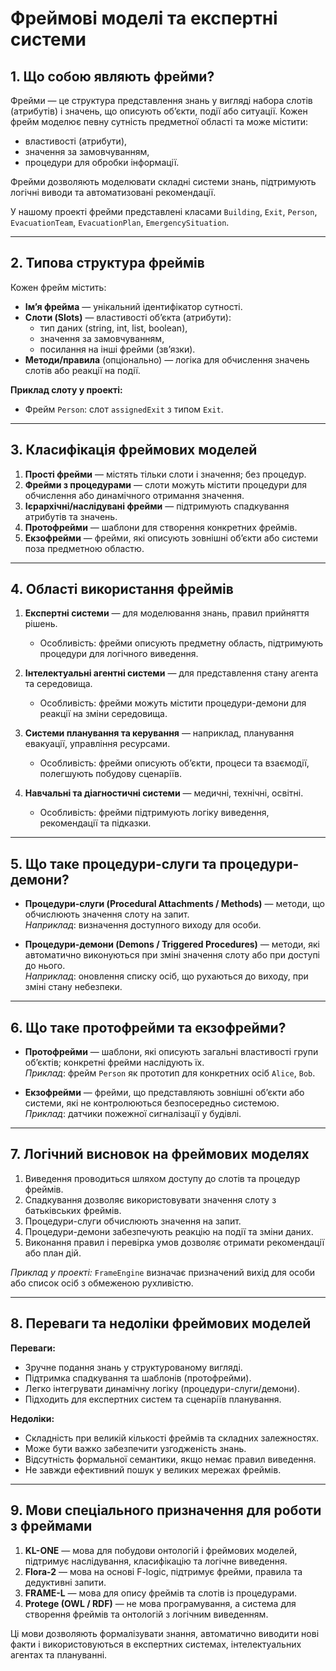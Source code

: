 # Фреймові моделі та експертні системи

## 1. Що собою являють фрейми?

Фрейми — це структура представлення знань у вигляді набора слотів (атрибутів) і значень, що описують об’єкти, події або ситуації. Кожен фрейм моделює певну сутність предметної області та може містити:
- властивості (атрибути),
- значення за замовчуванням,
- процедури для обробки інформації.

Фрейми дозволяють моделювати складні системи знань, підтримують логічні виводи та автоматизовані рекомендації.

У нашому проекті фрейми представлені класами `Building`, `Exit`, `Person`, `EvacuationTeam`, `EvacuationPlan`, `EmergencySituation`.

---

## 2. Типова структура фреймів

Кожен фрейм містить:
- **Ім’я фрейма** — унікальний ідентифікатор сутності.
- **Слоти (Slots)** — властивості об’єкта (атрибути):
    - тип даних (string, int, list, boolean),
    - значення за замовчуванням,
    - посилання на інші фрейми (зв’язки).
- **Методи/правила** (опціонально) — логіка для обчислення значень слотів або реакції на події.

**Приклад слоту у проекті:**
- Фрейм `Person`: слот `assignedExit` з типом `Exit`.

---

## 3. Класифікація фреймових моделей

1. **Прості фрейми** — містять тільки слоти і значення; без процедур.
2. **Фрейми з процедурами** — слоти можуть містити процедури для обчислення або динамічного отримання значення.
3. **Ієрархічні/наслідувані фрейми** — підтримують спадкування атрибутів та значень.
4. **Протофрейми** — шаблони для створення конкретних фреймів.
5. **Екзофрейми** — фрейми, які описують зовнішні об’єкти або системи поза предметною областю.

---

## 4. Області використання фреймів

1. **Експертні системи** — для моделювання знань, правил прийняття рішень.
    - Особливість: фрейми описують предметну область, підтримують процедури для логічного виведення.

2. **Інтелектуальні агентні системи** — для представлення стану агента та середовища.
    - Особливість: фрейми можуть містити процедури-демони для реакції на зміни середовища.

3. **Системи планування та керування** — наприклад, планування евакуації, управління ресурсами.
    - Особливість: фрейми описують об’єкти, процеси та взаємодії, полегшують побудову сценаріїв.

4. **Навчальні та діагностичні системи** — медичні, технічні, освітні.
    - Особливість: фрейми підтримують логіку виведення, рекомендації та підказки.

---

## 5. Що таке процедури-слуги та процедури-демони?

- **Процедури-слуги (Procedural Attachments / Methods)** — методи, що обчислюють значення слоту на запит.  
  *Наприклад*: визначення доступного виходу для особи.

- **Процедури-демони (Demons / Triggered Procedures)** — методи, які автоматично виконуються при зміні значення слоту або при доступі до нього.  
  *Наприклад*: оновлення списку осіб, що рухаються до виходу, при зміні стану небезпеки.

---

## 6. Що таке протофрейми та екзофрейми?

- **Протофрейми** — шаблони, які описують загальні властивості групи об’єктів; конкретні фрейми наслідують їх.  
  *Приклад*: фрейм `Person` як прототип для конкретних осіб `Alice`, `Bob`.

- **Екзофрейми** — фрейми, що представляють зовнішні об’єкти або системи, які не контролюються безпосередньо системою.  
  *Приклад*: датчики пожежної сигналізації у будівлі.

---

## 7. Логічний висновок на фреймових моделях

1. Виведення проводиться шляхом доступу до слотів та процедур фреймів.
2. Спадкування дозволяє використовувати значення слоту з батьківських фреймів.
3. Процедури-слуги обчислюють значення на запит.
4. Процедури-демони забезпечують реакцію на події та зміни даних.
5. Виконання правил і перевірка умов дозволяє отримати рекомендації або план дій.

*Приклад у проекті:* `FrameEngine` визначає призначений вихід для особи або список осіб з обмеженою рухливістю.

---

## 8. Переваги та недоліки фреймових моделей

**Переваги:**
- Зручне подання знань у структурованому вигляді.
- Підтримка спадкування та шаблонів (протофрейми).
- Легко інтегрувати динамічну логіку (процедури-слуги/демони).
- Підходить для експертних систем та сценаріїв планування.

**Недоліки:**
- Складність при великій кількості фреймів та складних залежностях.
- Може бути важко забезпечити узгодженість знань.
- Відсутність формальної семантики, якщо немає правил виведення.
- Не завжди ефективний пошук у великих мережах фреймів.

---

## 9. Мови спеціального призначення для роботи з фреймами

1. **KL-ONE** — мова для побудови онтологій і фреймових моделей, підтримує наслідування, класифікацію та логічне виведення.
2. **Flora-2** — мова на основі F-logic, підтримує фрейми, правила та дедуктивні запити.
3. **FRAME-L** — мова для опису фреймів та слотів із процедурами.
4. **Protege (OWL / RDF)** — не мова програмування, а система для створення фреймів та онтологій з логічним виведенням.

Ці мови дозволяють формалізувати знання, автоматично виводити нові факти і використовуються в експертних системах, інтелектуальних агентах та плануванні.

